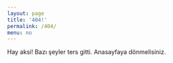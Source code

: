 ```yaml
---
layout: page
title: '404!'
permalink: /404/
menu: no
---
```



Hay aksi! Bazı şeyler ters gitti. Anasayfaya dönmelisiniz.